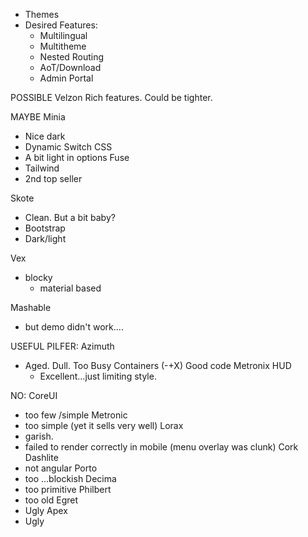 

- Themes
 - Desired Features:
   - Multilingual
   - Multitheme
   - Nested Routing
   - AoT/Download
   - Admin Portal


POSSIBLE
Velzon
Rich features.
Could be tighter.
   

MAYBE
Minia
 - Nice dark
 - Dynamic Switch CSS
 - A bit light in options
Fuse
 - Tailwind
 - 2nd top seller
 
Skote
- Clean. But a bit baby?
- Bootstrap
- Dark/light

Vex
- blocky
  - material based

Mashable
 - but demo didn't work....

USEFUL PILFER:
Azimuth
- Aged. Dull.
  Too Busy Containers (-+X)
  Good code
Metronix
HUD
  - Excellent...just limiting style.

NO:
CoreUI
 - too few /simple
Metronic 
 - too simple (yet it sells very well)
Lorax
  - garish.
  - failed to render correctly in mobile (menu overlay was clunk)
Cork
Dashlite
 - not angular
Porto
 - too ...blockish
Decima
 - too primitive
Philbert
  - too old
Egret
  - Ugly
Apex
 - Ugly
